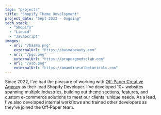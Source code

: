 ```yaml
---
tags: "projects"
title: "Shopify Theme Development"
project_date: "Sept 2022 - Ongoing"
tech_stack: 
  - "Shopify"
  - "Liquid"
  - "JavaScript"
images:
  - url: "/basma.png"
    externalUrl: "https://basmabeauty.com"
  - url: "/pgc.png"
    externalUrl: "https://propergoodsclub.com"  
  - url: "/asb.png"
    externalUrl: "https://amandinesolbotanicals.com"
---
```


Since 2022, I've had the pleasure of working with [Off-Paper Creative Agency](http://www.offpapercreative.com) as their lead Shopify Developer. I've developed 10+ websites spanning multiple industries, building out theme sections, features, and custom e-commerce solutions to meet our clients' unique needs. As a lead, I've also developed internal workflows and trained other developers as they've joined the Off-Paper team.  